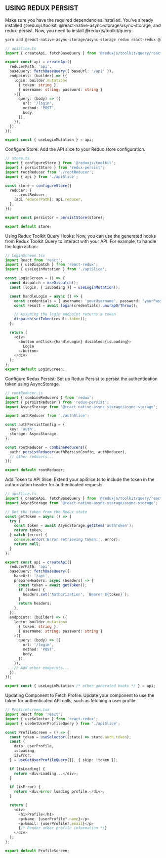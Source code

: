 ## USING REDUX PERSIST

Make sure you have the required dependencies installed. You've already installed @reduxjs/toolkit, @react-native-async-storage/async-storage, and redux-persist. Now, you need to install @reduxjs/toolkit/query:

```bash
yarn add @react-native-async-storage/async-storage redux react-redux @reduxjs/toolkit @reduxjs/toolkit/query redux-persist
```

```ts
// apiSlice.ts
import { createApi, fetchBaseQuery } from '@reduxjs/toolkit/query/react';

export const api = createApi({
  reducerPath: 'api',
  baseQuery: fetchBaseQuery({ baseUrl: '/api' }),
  endpoints: (builder) => ({
    login: builder.mutation<
      { token: string },
      { username: string; password: string }
    >({
      query: (body) => ({
        url: '/login',
        method: 'POST',
        body,
      }),
    }),
  }),
});

export const { useLoginMutation } = api;
```

Configure Store:
Add the API slice to your Redux store configuration.

```ts
// store.ts
import { configureStore } from '@reduxjs/toolkit';
import { persistStore } from 'redux-persist';
import rootReducer from './rootReducer';
import { api } from './apiSlice';

const store = configureStore({
  reducer: {
    ...rootReducer,
    [api.reducerPath]: api.reducer,
  },
});

export const persistor = persistStore(store);

export default store;
```

Using Redux Toolkit Query Hooks: Now, you can use the generated hooks from Redux Toolkit Query to interact with your API. For example, to handle the login action:

```ts
// LoginScreen.tsx
import React from 'react';
import { useDispatch } from 'react-redux';
import { useLoginMutation } from './apiSlice';

const LoginScreen = () => {
  const dispatch = useDispatch();
  const [login, { isLoading }] = useLoginMutation();

  const handleLogin = async () => {
    const credentials = { username: 'yourUsername', password: 'yourPassword' };
    const result = await login(credentials).unwrapOrThrow();

    // Assuming the login endpoint returns a token
    dispatch(setToken(result.token));
  };

  return (
    <div>
      <button onClick={handleLogin} disabled={isLoading}>
        Login
      </button>
    </div>
  );
};
export default LoginScreen;
```

Configure Redux Persist:
Set up Redux Persist to persist the authentication token using AsyncStorage.

```ts
// rootReducer.js
import { combineReducers } from 'redux';
import { persistReducer } from 'redux-persist';
import AsyncStorage from '@react-native-async-storage/async-storage';

import authReducer from './authSlice';

const authPersistConfig = {
  key: 'auth',
  storage: AsyncStorage,
};

const rootReducer = combineReducers({
  auth: persistReducer(authPersistConfig, authReducer),
  // other reducers...
});

export default rootReducer;
```

Add Token to API Slice:
Extend your apiSlice.ts to include the token in the authorization header for authenticated requests.

```ts
// apiSlice.ts
import { createApi, fetchBaseQuery } from '@reduxjs/toolkit/query/react';
import AsyncStorage from '@react-native-async-storage/async-storage';

// Get the token from the Redux state
const getToken = async () => {
  try {
    const token = await AsyncStorage.getItem('authToken');
    return token;
  } catch (error) {
    console.error('Error retrieving token:', error);
    return null;
  }
};

export const api = createApi({
  reducerPath: 'api',
  baseQuery: fetchBaseQuery({
    baseUrl: '/api',
    prepareHeaders: async (headers) => {
      const token = await getToken();
      if (token) {
        headers.set('Authorization', `Bearer ${token}`);
      }
      return headers;
    },
  }),
  endpoints: (builder) => ({
    login: builder.mutation<
      { token: string },
      { username: string; password: string }
    >({
      query: (body) => ({
        url: '/login',
        method: 'POST',
        body,
      }),
    }),
    // Add other endpoints...
  }),
});

export const { useLoginMutation /* other generated hooks */ } = api;
```

Updating Component to Fetch Profile:
Update your component to use the token for authenticated API calls, such as fetching a user profile.

```ts
// ProfileScreen.tsx
import React from 'react';
import { useSelector } from 'react-redux';
import { useGetUserProfileQuery } from './apiSlice';

const ProfileScreen = () => {
  const token = useSelector((state) => state.auth.token);
  const {
    data: userProfile,
    isLoading,
    isError,
  } = useGetUserProfileQuery({}, { skip: !token });

  if (isLoading) {
    return <div>Loading...</div>;
  }

  if (isError) {
    return <div>Error loading profile.</div>;
  }

  return (
    <div>
      <h1>Profile</h1>
      <p>Name: {userProfile?.name}</p>
      <p>Email: {userProfile?.email}</p>
      {/* Render other profile information */}
    </div>
  );
};

export default ProfileScreen;
```
